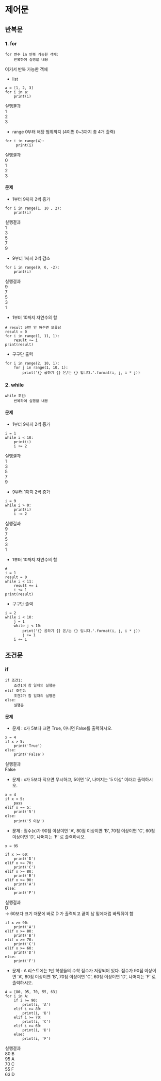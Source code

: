 # 제어문

## 반복문
### 1. for
```
for 변수 in 반복 가능한 객체:
    반복하여 실행할 내용
```

여기서 반복 가능한 객체
- list
```
a = [1, 2, 3]
for i in a:  
    print(i)
```
실행결과  
1   
2   
3   


- range
0부터 해당 범위까지 (4이면 0~3까지 총 4개 출력)
```
for i in range(4):
     print(i)
```
실행결과  
0   
1   
2   
3   

#### 문제
- 1부터 9까지 2씩 증가
```
for i in range(1, 10 , 2):
    print(i)
```
실행결과   
1   
3   
5   
7   
9   

- 9부터 1까지 2씩 감소
```
for i in range(9, 0, -2):
    print(i)
```
실행결과   
9   
7   
5   
3   
1   

- 1부터 10까지 자연수의 합
```
# result 선언 안 해주면 오류남
result = 0
for i in range(1, 11, 1):
    result += i
print(result)
```

- 구구단 출력
```
for i in range(2, 10, 1):
    for j in range(1, 10, 1):
        print('{} 곱하기 {} 은/는 {} 입니다.'.format(i, j, i * j))
```



### 2. while
```
while 조건:
    반복하여 실행할 내용
```


#### 문제
- 1부터 9까지 2씩 증가
```
i = 1
while i < 10:
    print(i)
    i += 2
```
실행결과   
1   
3   
5   
7   
9   

- 9부터 1까지 2씩 증가
```
i = 9
while i > 0:
    print(i)
    i -= 2
```
실행결과   
9   
7   
5   
3   
1   


- 1부터 10까지 자연수의 합
```
#
i = 1
result = 0
while i < 11:
    result += i
    i += 1
print(result)
```

- 구구단 출력
```
i = 2
while i < 10:
    j = 1
    while j < 10:
        print('{} 곱하기 {} 은/는 {} 입니다.'.format(i, j, i * j))
        j += 1
    i += 1
```


## 조건문
### if
```
if 조건1:
    조건1이 참 일때의 실행문
elif 조건2:
    조건2가 참 일때의 실행문
else:
    실행문
```


#### 문제
- 문제 : x가 5보다 크면 True, 아니면 False를 출력하시오.
```
x = 4
if x > 5:
    print('True')
else:
    print('False')
```
실행결과   
False   


- 문제 : x가 5보다 작으면 무시하고, 5이면 '5', 나머지는 '5 이상' 이라고 출력하시오.
```
x = 4
if x < 5:
    pass
elif x == 5:
    print('5')
else:
    print('5 이상')
```


- 문제 : 점수(x)가 90점 이상이면 'A', 80점 이상이면 'B', 70점 이상이면 'C', 60점 이상이면 'D', 나머지는 'F' 로 출력하시오.
```
x = 95

if x >= 60:
    print('D')
elif x >= 70:
    print('C')
elif x >= 80:
    print('B')
elif x >= 90:
    print('A')
else:
    print('F')
```
실행결과   
D   
-> 60보다 크기 때문에 바로 D 가 출력되고 끝이 남 밑에처럼 바꿔줘야 함   

```
if x >= 90:
    print('A')
elif x >= 80:
    print('B')
elif x >= 70:
    print('C')
elif x >= 60:
    print('D')
else:
    print('F')
```

- 문제 : A 리스트에는 1반 학생들의 수학 점수가 저장되어 있다. 점수가 90점 이상이면 'A', 80점 이상이면 'B', 70점 이상이면 'C', 60점 이상이면 'D', 나머지는 'F' 로 출력하시오.
```
A = [80, 95, 70, 55, 63]
for i in A:
    if i >= 90:
        print(i, 'A')
    elif i >= 80:
        print(i, 'B')
    elif i >= 70:
        print(i, 'C')
    elif i >= 60:
        print(i, 'D')
    else:
        print(i, 'F')
```
실행결과   
80 B   
95 A   
70 C   
55 F   
63 D   